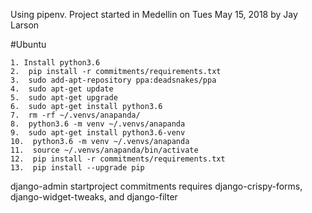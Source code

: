 Using pipenv.
Project started in Medellin on Tues May 15, 2018 by Jay Larson

#Ubuntu
```
1. Install python3.6
2.  pip install -r commitments/requirements.txt
3.  sudo add-apt-repository ppa:deadsnakes/ppa
4.  sudo apt-get update
5.  sudo apt-get upgrade
6.  sudo apt-get install python3.6
7.  rm -rf ~/.venvs/anapanda/
8.  python3.6 -m venv ~/.venvs/anapanda
9.  sudo apt-get install python3.6-venv
10.  python3.6 -m venv ~/.venvs/anapanda
11.  source ~/.venvs/anapanda/bin/activate
12.  pip install -r commitments/requirements.txt
13.  pip install --upgrade pip 
```

django-admin startproject commitments
requires django-crispy-forms, django-widget-tweaks, and django-filter


